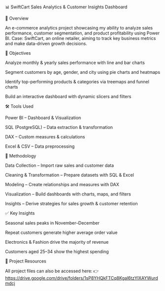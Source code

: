 📊 SwiftCart Sales Analytics & Customer Insights Dashboard

📌 Overview

An e-commerce analytics project showcasing my ability to analyze sales performance, customer segmentation, and product profitability using Power BI.
Case: SwiftCart, an online retailer, aiming to track key business metrics and make data-driven growth decisions.

🎯 Objectives

Analyze monthly & yearly sales performance with line and bar charts

Segment customers by age, gender, and city using pie charts and heatmaps

Identify top-performing products & categories via treemaps and funnel charts

Build an interactive dashboard with dynamic slicers and filters

🛠️ Tools Used

Power BI – Dashboard & Visualization

SQL (PostgreSQL) – Data extraction & transformation

DAX – Custom measures & calculations

Excel & CSV – Data preprocessing

🔎 Methodology

Data Collection – Import raw sales and customer data

Cleaning & Transformation – Prepare datasets with SQL & Excel

Modeling – Create relationships and measures with DAX

Visualization – Build dashboards with charts, maps, and filters

Insights – Derive strategies for sales growth & customer retention

✅ Key Insights

Seasonal sales peaks in November–December

Repeat customers generate higher average order value

Electronics & Fashion drive the majority of revenue

Customers aged 25–34 show the highest spending

🔗 Project Resources

All project files can also be accessed here: 👉 https://drive.google.com/drive/folders/1sP8YHQkFTCq8Kgal6tzYlXAYWurdmdcj


